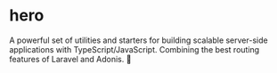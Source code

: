 # hero
A powerful set of utilities and starters for building scalable server-side applications with TypeScript/JavaScript. Combining the best routing features of Laravel and Adonis. 🚀
